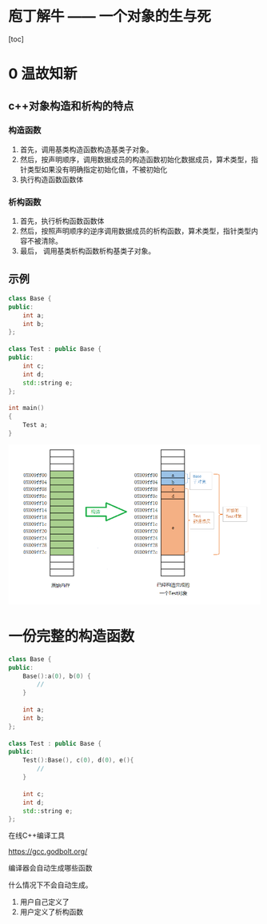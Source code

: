# 庖丁解牛 —— 一个对象的生与死



[toc]

# 0 温故知新

## c++对象构造和析构的特点
### 构造函数

1. 首先，调用基类构造函数构造基类子对象。
2. 然后，按声明顺序，调用数据成员的构造函数初始化数据成员，算术类型，指针类型如果没有明确指定初始化值，不被初始化
3. 执行构造函数函数体

### 析构函数
1. 首先，执行析构函数函数体
2. 然后，按照声明顺序的逆序调用数据成员的析构函数，算术类型，指针类型内容不被清除。
3. 最后， 调用基类析构函数析构基类子对象。



##  示例

```cpp
class Base {
public:
    int a;
    int b;
};

class Test : public Base {
public:
    int c;
    int d;
    std::string e;
};

int main()
{
    Test a;
}
```

![构造对象](./构造过程.png)



# 一份完整的构造函数

``` cpp
class Base {
public:
    Base():a(0), b(0) {
        //
    }
    
    int a;
    int b;
};

class Test : public Base {
public:
    Test():Base(), c(0), d(0), e(){
        //
    }
    
    int c;
    int d;
    std::string e;
};
```

在线C++编译工具

https://gcc.godbolt.org/



编译器会自动生成哪些函数



什么情况下不会自动生成。



1. 用户自己定义了
2. 用户定义了析构函数